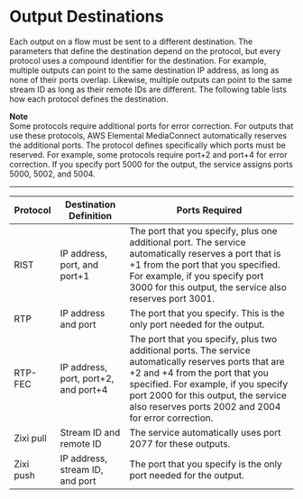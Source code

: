 # Output Destinations<a name="destinations"></a>

Each output on a flow must be sent to a different destination\. The parameters that define the destination depend on the protocol, but every protocol uses a compound identifier for the destination\. For example, multiple outputs can point to the same destination IP address, as long as none of their ports overlap\. Likewise, multiple outputs can point to the same stream ID as long as their remote IDs are different\. The following table lists how each protocol defines the destination\.

**Note**  
Some protocols require additional ports for error correction\. For outputs that use these protocols, AWS Elemental MediaConnect automatically reserves the additional ports\. The protocol defines specifically which ports must be reserved\. For example, some protocols require port\+2 and port\+4 for error correction\. If you specify port 5000 for the output, the service assigns ports 5000, 5002, and 5004\.


****  

| Protocol | Destination Definition | Ports Required | 
| --- | --- | --- | 
| RIST | IP address, port, and port\+1 | The port that you specify, plus one additional port\. The service automatically reserves a port that is \+1 from the port that you specified\. For example, if you specify port 3000 for this output, the service also reserves port 3001\. | 
| RTP | IP address and port | The port that you specify\. This is the only port needed for the output\. | 
| RTP\-FEC | IP address, port, port\+2, and port\+4 |  The port that you specify, plus two additional ports\. The service automatically reserves ports that are \+2 and \+4 from the port that you specified\. For example, if you specify port 2000 for this output, the service also reserves ports 2002 and 2004 for error correction\.  | 
| Zixi pull | Stream ID and remote ID | The service automatically uses port 2077 for these outputs\. | 
| Zixi push | IP address, stream ID, and port | The port that you specify is the only port needed for the output\. | 